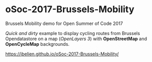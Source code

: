 # oSoc-2017-Brussels-Mobility
Brussels Mobility demo for Open Summer of Code 2017

*Quick and dirty* example to display cycling routes from Brussels Opendatastore on a map (*OpenLayers 3*) with **OpenStreetMap** and **OpenCycleMap** backgrounds.

https://jbelien.github.io/oSoc-2017-Brussels-Mobility/
